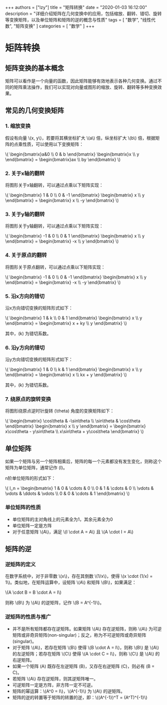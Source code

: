 +++
authors = ["lzy"]
title = "矩阵转换"
date = "2020-01-03 16:12:00"
description = "详细介绍矩阵在几何变换中的应用，包括缩放、翻转、错切、旋转等变换矩阵，以及单位矩阵和矩阵的逆的概念与性质"
tags = [
    "数学",
    "线性代数",
    "矩阵变换"
]
categories = [
    "数学"
]
+++

# 矩阵转换

## 矩阵变换的基本概念

矩阵可以看作是一个向量的函数，因此矩阵能够有效地表示各种几何变换。通过不同的矩阵乘法操作，我们可以实现对向量或图形的缩放、旋转、翻转等多种变换效果。

## 常见的几何变换矩阵

### 1. 缩放变换

假设有向量 \\(x, y\\)，若要将其横坐标扩大 \\(a\\) 倍，纵坐标扩大 \\(b\\) 倍，根据矩阵的点乘性质，可以使用以下变换矩阵：

\\(
\begin{bmatrix}a&0 \\\\ 0 & b \end{bmatrix}
\begin{bmatrix}x \\\\ y \end{bmatrix} = 
\begin{bmatrix}ax \\\\ by \end{bmatrix}
\\)

### 2. 关于x轴的翻转

将图形关于x轴翻转，可以通过点乘以下矩阵实现：

\\(
\begin{bmatrix} 1 & 0 \\\\ 0 & -1 \end{bmatrix}
\begin{bmatrix} x \\\\ y \end{bmatrix} = 
\begin{bmatrix} x \\\\ -y \end{bmatrix}
\\)

### 3. 关于y轴的翻转

将图形关于y轴翻转，可以通过点乘以下矩阵实现：

\\(
\begin{bmatrix} -1 & 0 \\\\ 0 & 1 \end{bmatrix}
\begin{bmatrix} x \\\\ y \end{bmatrix} = 
\begin{bmatrix} -x \\\\ y \end{bmatrix}
\\)

### 4. 关于原点的翻转

将图形关于原点翻转，可以通过点乘以下矩阵实现：

\\(
\begin{bmatrix} -1 & 0 \\\\ 0 & -1 \end{bmatrix}
\begin{bmatrix} x \\\\ y \end{bmatrix} = 
\begin{bmatrix} -x \\\\ -y \end{bmatrix}
\\)

### 5. 沿x方向的错切

沿x方向错切变换的矩阵形式如下：

\\(
\begin{bmatrix} 1 & k \\\\ 0 & 1 \end{bmatrix}
\begin{bmatrix} x \\\\ y \end{bmatrix} = 
\begin{bmatrix} x + ky \\\\ y \end{bmatrix}
\\)

其中，\(k\) 为错切系数。

### 6. 沿y方向的错切

沿y方向错切变换的矩阵形式如下：

\\(
\begin{bmatrix} 1 & 0 \\\\ k & 1 \end{bmatrix}
\begin{bmatrix} x \\\\ y \end{bmatrix} = 
\begin{bmatrix} x \\\\ kx + y \end{bmatrix}
\\)

其中，\(k\) 为错切系数。

### 7. 绕原点的旋转变换

将图形绕原点逆时针旋转 \(\theta\) 角度的变换矩阵如下：

\\(
\begin{bmatrix} \cos\theta & -\sin\theta \\\\ \sin\theta & \cos\theta \end{bmatrix}
\begin{bmatrix} x \\\\ y \end{bmatrix} = 
\begin{bmatrix} x\cos\theta - y\sin\theta \\\\ x\sin\theta + y\cos\theta \end{bmatrix}
\\)

## 单位矩阵

如果一个矩阵与另一个矩阵相乘后，矩阵的每一个元素都没有发生变化，则称这个矩阵为单位矩阵，通常记作 \(I\)。

n阶单位矩阵的形式如下：

\\(
I_n = \begin{bmatrix} 1 & 0 & \cdots & 0 \\\\ 0 & 1 & \cdots & 0 \\\\ \vdots & \vdots & \ddots & \vdots \\\\ 0 & 0 & \cdots & 1 \end{bmatrix}
\\)

### 单位矩阵的性质

- 单位矩阵的主对角线上的元素全为1，其余元素全为0
- 单位矩阵一定是方阵
- 对于任意矩阵 \\(A\\)，满足 \\(I \cdot A = A\\) 且 \\(A \cdot I = A\\)

## 矩阵的逆

### 逆矩阵的定义

在数字系统中，对于非零数 \\(x\\)，存在其倒数 \\(1/x\\)，使得 \\(x \cdot (1/x) = 1\\)。类似地，在矩阵运算中，设矩阵 \\(A\\) 和矩阵 \\(B\\)，如果满足：

\\(A \cdot B = B \cdot A = I\\)

则称 \\(B\\) 为 \\(A\\) 的逆矩阵，记作 \\(B = A^{-1}\\)。

### 逆矩阵的性质与推广

- 并不是所有矩阵都存在逆矩阵。如果矩阵 \\(A\\) 存在逆矩阵，则称 \\(A\\) 为可逆矩阵或非奇异矩阵(non-singular)；反之，称为不可逆矩阵或奇异矩阵(singular)。
- 对于矩阵 \\(A\\)，若存在矩阵 \\(B\\) 使得 \\(B \cdot A = I\\)，则称 \\(B\\) 是 \\(A\\) 的左逆矩阵；若存在矩阵 \\(C\\) 使得 \\(A \cdot C = I\\)，则称 \\(C\\) 是 \\(A\\) 的右逆矩阵。
- 如果一个矩阵 \(A\) 既存在左逆矩阵 \(B\)，又存在右逆矩阵 \(C\)，则必有 \(B = C\)。
- 若矩阵 \\(A\\) 存在逆矩阵，则其逆矩阵唯一。
- 可逆矩阵一定是方阵，非方阵一定不可逆。
- 矩阵的幂运算：\\(A^0 = I\\)，\\(A^{-1}\\) 为 \\(A\\) 的逆矩阵。
- 矩阵的逆的转置等于矩阵的转置的逆，即：\\((A^{-1})^T = (A^T)^{-1}\\)
